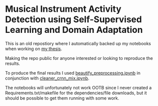 # Musical Instrument Activity Detection using Self-Supervised Learning and Domain Adaptation

This is an old repostiory where I automatically backed up my notebooks when working on [my thesis](https://kth.diva-portal.org/smash/record.jsf?dswid=-310&pid=diva2%3A1466885&c=2&searchType=SIMPLE&language=en&query=carl+nystr%C3%B6mer&af=%5B%5D&aq=%5B%5B%5D%5D&aq2=%5B%5B%5D%5D&aqe=%5B%5D&noOfRows=50&sortOrder=author_sort_asc&sortOrder2=title_sort_asc&onlyFullText=false&sf=all). 

Making the repo public for anyone interested or looking to reproduce the results.

To produce the final results I used [beautify_preprocessing.ipynb](/beautify_preprocessing.ipynb) in conjunction with [cleaner_crnn_mix.ipynb](/cleaner_crnn_mix.ipynb).

The notebooks will unfortunately not work OOTB since I never created a Requirements.txt/makefile for the dependencies/file downloads, but it should be possible to get them running with some work.


